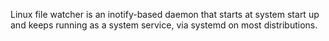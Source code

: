 
Linux file watcher is an inotify-based daemon that starts at system start up and keeps running as a system service, via systemd on most distributions.
